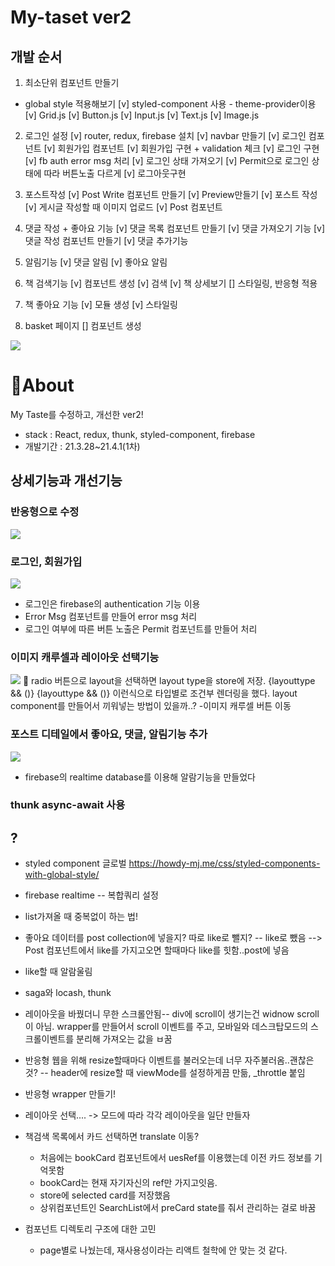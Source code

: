 # My-taset ver2

## 개발 순서

1. 최소단위 컴포넌트 만들기

- global style 적용해보기
  [v] styled-component 사용 - theme-provider이용
  [v] Grid.js
  [v] Button.js
  [v] Input.js
  [v] Text.js
  [v] Image.js

2. 로그인 설정
   [v] router, redux, firebase 설치
   [v] navbar 만들기
   [v] 로그인 컴포넌트
   [v] 회원가입 컴포넌트
   [v] 회원가입 구현 + validation 체크
   [v] 로그인 구현
   [v] fb auth error msg 처리
   [v] 로그인 상태 가져오기
   [v] Permit으로 로그인 상태에 따라 버튼노출 다르게
   [v] 로그아웃구현

3. 포스트작성
   [v] Post Write 컴포넌트 만들기
   [v] Preview만들기
   [v] 포스트 작성
   [v] 게시글 작성할 때 이미지 업로드
   [v] Post 컴포넌트

4. 댓글 작성 + 좋아요 기능
   [v] 댓글 목록 컴포넌트 만들기
   [v] 댓글 가져오기 기능
   [v] 댓글 작성 컴포넌트 만들기
   [v] 댓글 추가기능

5. 알림기능
   [v] 댓글 알림
   [v] 좋아요 알림

6. 책 검색기능
   [v] 컴포넌트 생성
   [v] 검색
   [v] 책 상세보기
   [] 스타일링, 반응형 적용

7. 책 좋아요 기능
   [v] 모듈 생성
   [v] 스타일링

8. basket 페이지
   [] 컴포넌트 생성

![](https://images.velog.io/images/ouo_yoonk/post/6022eff8-676d-44b4-8417-3268f5125d36/home.gif)

# 🙋About

My Taste를 수정하고, 개선한 ver2!

- stack : React, redux, thunk, styled-component, firebase
- 개발기간 : 21.3.28~21.4.1(1차)

## 상세기능과 개선기능

### 반응형으로 수정

![](https://images.velog.io/images/ouo_yoonk/post/7ed3cb47-912a-47fa-83a7-68665efeb7b7/responsive.gif)

### 로그인, 회원가입

![](https://images.velog.io/images/ouo_yoonk/post/0a626ff3-a9d7-406e-91c8-2cc24a5a7612/login.gif)

- 로그인은 firebase의 authentication 기능 이용
- Error Msg 컴포넌트를 만들어 error msg 처리
- 로그인 여부에 따른 버튼 노출은 Permit 컴포넌트를 만들어 처리

### 이미지 캐루셀과 레이아웃 선택기능

![](https://images.velog.io/images/ouo_yoonk/post/44fd61ac-258a-4a0d-8810-ef6cb52de108/layout.gif)
🐤 radio 버튼으로 layout을 선택하면 layout type을 store에 저장.
{layouttype && ()}
{layouttype && ()} 이런식으로 타입별로 조건부 렌더링을 했다. layout component를 만들어서 끼워넣는 방법이 있을까..? -이미지 캐루셀 버튼 이동

### 포스트 디테일에서 좋아요, 댓글, 알림기능 추가

![](https://images.velog.io/images/ouo_yoonk/post/1db8c48f-6e2e-40bc-bfcf-1ecfc6bd283f/noti.gif)

- firebase의 realtime database를 이용해 알람기능을 만들었다

### thunk async-await 사용

## ?

- styled component 글로벌
  https://howdy-mj.me/css/styled-components-with-global-style/

- firebase realtime -- 복합쿼리 설정
- list가져올 때 중복없이 하는 법!

- 좋아요 데이터를 post collection에 넣을지? 따로 like로 뺄지? -- like로 뺐음 --> Post 컴포넌트에서 like를 가지고오면 할때마다 like를 힛함..post에 넣음
- like할 때 알람울림

- saga와 locash, thunk

- 레이아웃을 바꿨더니 무한 스크롤안됨-- div에 scroll이 생기는건 widnow scroll이 아님. wrapper를 만들어서 scroll 이벤트를 주고, 모바일와 데스크탑모드의 스크롤이벤트를 분리해 가져오는 값을 ㅂ꿈

- 반응형 웹을 위해 resize할때마다 이벤트를 불러오는데 너무 자주불러옴..괜찮은것? -- header에 resize할 때 viewMode를 설정하게끔 만듦, \_throttle 붙임

- 반응형 wrapper 만들기!

- 레이아웃 선택.... -> 모드에 따라 각각 레이아웃을 일단 만들자

- 책검색 목록에서 카드 선택하면 translate 이동?

  - 처음에는 bookCard 컴포넌트에서 uesRef를 이용했는데 이전 카드 정보를 기억못함
  - bookCard는 현재 자기자신의 ref만 가지고잇음.
  - store에 selected card를 저장했음
  - 상위컴포넌트인 SearchList에서 preCard state를 줘서 관리하는 걸로 바꿈

- 컴포넌트 디렉토리 구조에 대한 고민
  - page별로 나눴는데, 재사용성이라는 리액트 철학에 안 맞는 것 같다.
